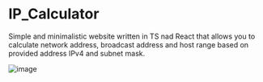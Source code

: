 # IP_Calculator

Simple and minimalistic website written in TS nad React that allows you to calculate network address, broadcast address and host range based on provided address IPv4 and subnet mask. 



![image](https://user-images.githubusercontent.com/22732819/226398723-e2301555-d790-45b0-b635-3c29eabf745f.png)
